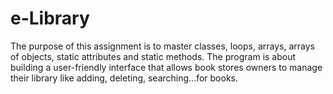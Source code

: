 # e-Library
The purpose of this assignment is to master classes, loops, arrays,
arrays of objects, static attributes and static methods.
The program is about building a user-friendly interface that allows book
stores owners to manage their library like adding, deleting, searching...for books.
